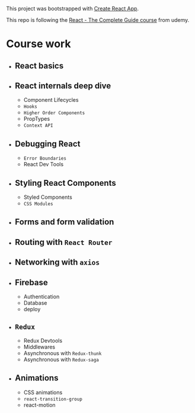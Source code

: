 This project was bootstrapped with [Create React App](https://github.com/facebookincubator/create-react-app).

This repo is following the [React - The Complete Guide course](https://www.udemy.com/course/react-the-complete-guide-incl-redux/) from udemy.

# Course work

- ## React basics
- ## React internals deep dive
  - Component Lifecycles
  - `Hooks`
  - `Higher Order Components`
  - PropTypes
  - `Context API`
- ## Debugging React
  - `Error Boundaries`
  - React Dev Tools
- ## Styling React Components
  - Styled Components
  - `CSS Modules`
- ## Forms and form validation
- ## Routing with `React Router`
- ## Networking with `axios`
- ## Firebase
  - Authentication
  - Database
  - deploy
- ## `Redux`
  - Redux Devtools
  - Middlewares
  - Asynchronous with `Redux-thunk`
  - Asynchronous with `Redux-saga`
- ## Animations
  - CSS animations
  - `react-transition-group`
  - react-motion
